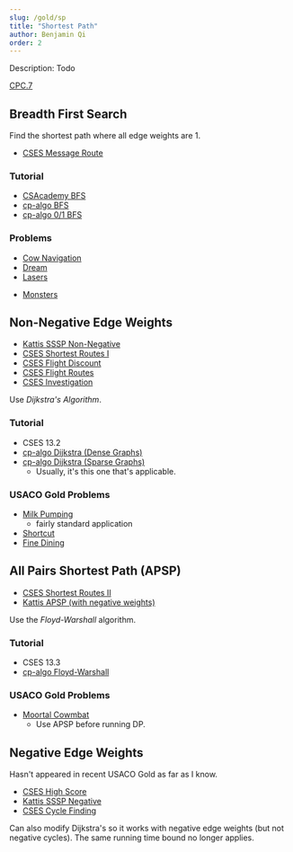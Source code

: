 ```yaml
---
slug: /gold/sp
title: "Shortest Path"
author: Benjamin Qi
order: 2
---
```


<div class="syllabus-only">
  Description: Todo
</div>

<!-- END DESCRIPTION -->

[CPC.7](https://github.com/SuprDewd/T-414-AFLV/tree/master/07_graphs_1)

## Breadth First Search

Find the shortest path where all edge weights are 1.

 * [CSES Message Route](https://cses.fi/problemset/task/1667)

### Tutorial

 - [CSAcademy BFS](https://csacademy.com/lesson/breadth_first_search)
 - [cp-algo BFS](https://cp-algorithms.com/graph/breadth-first-search.html)
 - [cp-algo 0/1 BFS](https://cp-algorithms.com/graph/01_bfs.html)

### Problems

 - [Cow Navigation](http://www.usaco.org/index.php?page=viewproblem2&cpid=695)
 - [Dream](http://www.usaco.org/index.php?page=viewproblem2&cpid=575)
 - [Lasers](http://www.usaco.org/index.php?page=viewproblem2&cpid=671)
 * [Monsters](https://cses.fi/problemset/task/1194)

## Non-Negative Edge Weights

 * [Kattis SSSP Non-Negative](https://open.kattis.com/problems/shortestpath1)
 * [CSES Shortest Routes I](https://cses.fi/problemset/task/1671)
 * [CSES Flight Discount](https://cses.fi/problemset/task/1195)
 * [CSES Flight Routes](https://cses.fi/problemset/task/1196)
 * [CSES Investigation](https://cses.fi/problemset/task/1202)

Use *Dijkstra's Algorithm*.

### Tutorial

 * CSES 13.2
 * [cp-algo Dijkstra (Dense Graphs)](https://cp-algorithms.com/graph/dijkstra_sparse.html)
 * [cp-algo Dijkstra (Sparse Graphs)](https://cp-algorithms.com/graph/dijkstra_sparse.html)
   * Usually, it's this one that's applicable.

### USACO Gold Problems 

 * [Milk Pumping](http://www.usaco.org/index.php?page=viewproblem2&cpid=969)
   * fairly standard application
 * [Shortcut](http://usaco.org/index.php?page=viewproblem2&cpid=899)
 * [Fine Dining](http://usaco.org/index.php?page=viewproblem2&cpid=861)

## All Pairs Shortest Path (APSP)

 * [CSES Shortest Routes II](https://cses.fi/problemset/task/1672)
 * [Kattis APSP (with negative weights)](https://open.kattis.com/problems/allpairspath)

Use the *Floyd-Warshall* algorithm.

### Tutorial

 * CSES 13.3
 * [cp-algo Floyd-Warshall](https://cp-algorithms.com/graph/all-pair-shortest-path-floyd-warshall.html)

### USACO Gold Problems 

 * [Moortal Cowmbat](http://usaco.org/index.php?page=viewproblem2&cpid=971)
   * Use APSP before running DP.

## Negative Edge Weights

Hasn't appeared in recent USACO Gold as far as I know.

 * [CSES High Score](https://cses.fi/problemset/task/1673)
 * [Kattis SSSP Negative](https://open.kattis.com/problems/shortestpath3)
 * [CSES Cycle Finding](https://cses.fi/problemset/task/1197)

Can also modify Dijkstra's so it works with negative edge weights (but not negative cycles). The same running time bound no longer applies.
